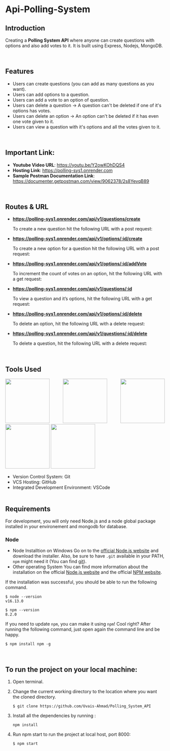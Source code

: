# Api-Polling-System

## Introduction

Creating a **Polling System API** where anyone can create questions with options and also add votes to it. It is built
using Express, Nodejs, MongoDB.

<br/>

## Features

- Users can create questions (you can add as many questions as you want).
- Users can add options to a question.
- Users can add a vote to an option of question.
- Users can delete a question -> A question can't be deleted if one of it's options has votes.
- Users can delete an option -> An option can't be deleted if it has even one vote given to it.
- Users can view a question with it's options and all the votes given to it.

<br/>

## Important Link:

- **Youtube Video URL**: https://youtu.be/Y2owKOhDQS4
- **Hosting Link**: https://polling-sys1.onrender.com 
- **Sample Postman Documentation Link**: https://documenter.getpostman.com/view/9062378/2s8YevqB89

<br/>

## Routes & URL

- **https://polling-sys1.onrender.com/api/v1/questions/create**
  <p> To create a new question hit the following URL with a post request:</p>
  

- **https://polling-sys1.onrender.com/api/v1/options/:id/create**
  <p>To create a new option for a question hit the following URL with a post request:</p>
  

- **https://polling-sys1.onrender.com/api/v1/options/:id/addVote**
  <p>To increment the count of votes on an option, hit the following URL with a get request:</p>
  

- **https://polling-sys1.onrender.com/api/v1/questions/:id**
  <p> To view a question and it’s options, hit the following URL with a get request:</p>
  

- **https://polling-sys1.onrender.com/api/v1/options/:id/delete**
  <p> To delete an option, hit the following URL with a delete request: </p>
  

- **https://polling-sys1.onrender.com/api/v1/questions/:id/delete**
  <p> To delete a question, hit the following URL with a delete request: </p>
  
  <br/>

## Tools Used

 <p align="justify">
<img height="140" width="140" src="https://www.startechup.com/wp-content/uploads/January-11-2021-Nodejs-What-it-is-used-for-and-when-where-to-use-it-for-your-enterprise-app-development.jpg">
<img height="140" width="140" src="https://www.edureka.co/blog/wp-content/uploads/2019/07/express-logo.png">
<img height="140" width="140" src="https://g.foolcdn.com/art/companylogos/square/mdb.png">
<img height="140" width="140" src="https://mms.businesswire.com/media/20210806005076/en/761650/22/postman-logo-vert-2018.jpg">
<img height="140" width="140" src="https://www.pngitem.com/pimgs/m/13-131098_visual-studio-code-logo-hd-png-download.png">
</p>

- Version Control System: Git
- VCS Hosting: GitHub
- Integrated Development Environment: VSCode
  <br/>
  <br/>

## Requirements

For development, you will only need Node.js and a node global package installed in your environement and mongodb for database.

### Node

- Node Installtion on Windows
  Go on to the [official Node.js website](https://nodejs.org/en/) and download the installer. Also, be sure to have `.git` available in your PATH,
  `npm` might need it (You can find [git](https://git-scm.com/)).
- Other operating System
  You can find more information about the installation on the official [Node.js website](https://nodejs.org/en/) and the official [NPM website](https://www.npmjs.com/).

If the installation was successful, you should be able to run the following command.

```
$ node --version
v16.13.0

$ npm --version
8.2.0
```

If you need to update `npm`, you can make it using `npm`! Cool right? After running the following command, just open again the command line and be happy.

```
$ npm install npm -g

```

<br/>

## To run the project on your local machine:

1. Open terminal.

2. Change the current working directory to the location where you want the cloned directory.

   ```
   $ git clone https://github.com/Uvais-Ahmad/Polling_System_API

   ```

3. Install all the dependencies by running :

   ```
   npm install

   ```

4. Run npm start to run the project at local host, port 8000:

   ```
   $ npm start

   ```

<br/>
